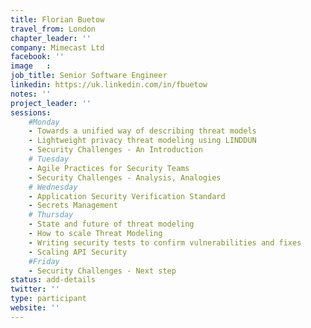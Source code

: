 ```yaml
---
title: Florian Buetow
travel_from: London
chapter_leader: ''
company: Mimecast Ltd
facebook: ''
image   : 
job_title: Senior Software Engineer
linkedin: https://uk.linkedin.com/in/fbuetow
notes: ''
project_leader: ''
sessions: 
    #Monday
    - Towards a unified way of describing threat models
    - Lightweight privacy threat modeling using LINDDUN
    - Security Challenges - An Introduction
    # Tuesday
    - Agile Practices for Security Teams
    - Security Challenges - Analysis, Analogies
    # Wednesday
    - Application Security Verification Standard
    - Secrets Management
    # Thursday
    - State and future of threat modeling
    - How to scale Threat Modeling
    - Writing security tests to confirm vulnerabilities and fixes
    - Scaling API Security
    #Friday
    - Security Challenges - Next step
status: add-details
twitter: ''
type: participant
website: ''
---
```


<!-- put more details about participant here -->

